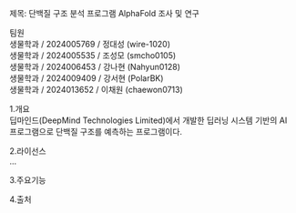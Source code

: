 제목: 단백질 구조 분석 프로그램 AlphaFold 조사 및 연구

팀원     
생물학과 / 2024005769 / 정대성 (wire-1020)  
생물학과 / 2024005535 / 조성모 (smcho0105)   
생물학과 / 2024006453 / 강나현 (Nahyun0128)   
생물학과 / 2024009409 / 강서현 (PolarBK)    
생물학과 / 2024013652 / 이채원 (chaewon0713)

1.개요   
딥마인드(DeepMind Technologies Limited)에서 개발한 딥러닝 시스템 기반의 AI 프로그램으로 단백질 구조를 예측하는 프로그램이다.

2.라이선스   
...

3.주요기능   




4.출처

